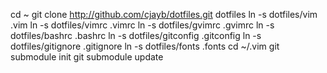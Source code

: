 cd ~
git clone http://github.com/cjayb/dotfiles.git dotfiles
ln -s dotfiles/vim .vim
ln -s dotfiles/vimrc .vimrc
ln -s dotfiles/gvimrc .gvimrc
ln -s dotfiles/bashrc .bashrc
ln -s dotfiles/gitconfig .gitconfig
ln -s dotfiles/gitignore .gitignore
ln -s dotfiles/fonts .fonts
cd ~/.vim
git submodule init
git submodule update

